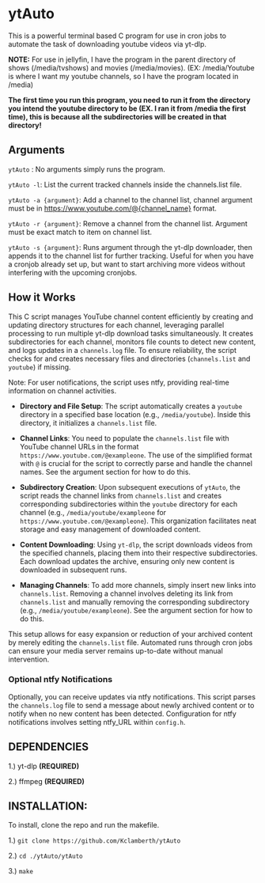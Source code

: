 # ytAuto
This is a powerful terminal based C program for use in cron jobs to automate the task of downloading youtube videos via yt-dlp. 

**NOTE:**
For use in jellyfin, I have the program in the parent directory of shows (/media/tvshows) and movies (/media/movies).
(EX: /media/Youtube is where I want my youtube channels, so I have the program located in /media)

**The first time you run this program, you need to run it from the directory you intend the youtube directory to be (EX. I ran it from /media the first time), this is because all the subdirectories will be created in that directory!**

## Arguments
```ytAuto``` : No arguments simply runs the program.

```ytAuto -l```: List the current tracked channels inside the channels.list file.

```ytAuto -a {argument}```: Add a channel to the channel list, channel argument must be in https://www.youtube.com/@{channel_name} format.

```ytAuto -r {argument}```: Remove a channel from the channel list. Argument must be exact match to item on channel list.

```ytAuto -s {argument}```: Runs argument through the yt-dlp downloader, then appends it to the channel list for further tracking. Useful for when you have a cronjob already set up, but want to start archiving more videos without interfering with the upcoming cronjobs. 

## How it Works

This C script manages YouTube channel content efficiently by creating and updating directory structures for each channel, leveraging parallel processing to run multiple yt-dlp download tasks simultaneously. It creates subdirectories for each channel, monitors file counts to detect new content, and logs updates in a `channels.log` file. To ensure reliability, the script checks for and creates necessary files and directories (`channels.list` and `youtube`) if missing. 

Note: For user notifications, the script uses ntfy, providing real-time information on channel activities.

- **Directory and File Setup**: The script automatically creates a `youtube` directory in a specified base location (e.g., `/media/youtube`). Inside this directory, it initializes a `channels.list` file.

- **Channel Links**: You need to populate the `channels.list` file with YouTube channel URLs in the format `https://www.youtube.com/@exampleone`. The use of the simplified format with `@` is crucial for the script to correctly parse and handle the channel names. See the argument section for how to do this.

- **Subdirectory Creation**: Upon subsequent executions of `ytAuto`, the script reads the channel links from `channels.list` and creates corresponding subdirectories within the `youtube` directory for each channel (e.g., `/media/youtube/exampleone` for `https://www.youtube.com/@exampleone`). This organization facilitates neat storage and easy management of downloaded content.

- **Content Downloading**: Using `yt-dlp`, the script downloads videos from the specified channels, placing them into their respective subdirectories. Each download updates the archive, ensuring only new content is downloaded in subsequent runs.

- **Managing Channels**: To add more channels, simply insert new links into `channels.list`. Removing a channel involves deleting its link from `channels.list` and manually removing the corresponding subdirectory (e.g., `/media/youtube/exampleone`). See the argument section for how to do this.

This setup allows for easy expansion or reduction of your archived content by merely editing the `channels.list` file. Automated runs through cron jobs can ensure your media server remains up-to-date without manual intervention.

### Optional ntfy Notifications

Optionally, you can receive updates via ntfy notifications. This script parses the `channels.log` file to send a message about newly archived content or to notify when no new content has been detected. Configuration for ntfy notifications involves setting ntfy_URL within ```config.h```.

**DEPENDENCIES**
-------------------------------------------------------------------------------------------------------
1.) yt-dlp **(REQUIRED)**

2.) ffmpeg **(REQUIRED)**
  
**INSTALLATION:**
-----------------------------------------------------------------------------------------------------------
To install, clone the repo and run the makefile.

1.) ```git clone https://github.com/Kclamberth/ytAuto```

2.) ```cd ./ytAuto/ytAuto```

3.) ```make```
